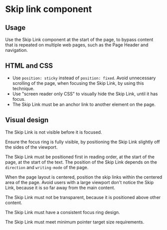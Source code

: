 # Skip link component

## Usage

Use the Skip Link component at the start of the page, to bypass content that is repeated on multiple web pages, such as the Page Header and navigation.

## HTML and CSS

- Use `position: sticky` instead of `position: fixed`. Avoid unnecessary scrolling of the page, when focusing the Skip Link, by using this technique.
- Use "screen reader only CSS" to visually hide the Skip Link, until it has focus.
- The Skip Link must be an anchor link to another element on the page.

## Visual design

The Skip Link is not visible before it is focused.

Ensure the focus ring is fully visible, by positioning the Skip Link slightly off the sides of the viewport.

The Skip Link must be positioned first in reading order, at the start of the page, at the start of the text. The position of the Skip Link depends on the `direction` and `writing-mode` of the page.

When the page layout is centered, position the skip links within the centered area of the page. Avoid users with a large viewport don't notice the Skip Link, because it is so far away from the main content.

The Skip Link must not be transparent, because it is positioned above other content.

The Skip Link must have a consistent focus ring design.

The Skip Link must meet minimum pointer target size requirements.
